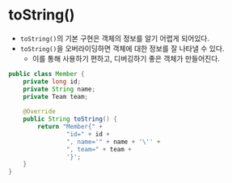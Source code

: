 # toString()

- `toString()`의 기본 구현은 객체의 정보를 알기 어렵게 되어있다.
- `toString()`을 오버라이딩하면 객체에 대한 정보를 잘 나타낼 수 있다.
  - 이를 통해 사용하기 편하고, 디버깅하기 좋은 객체가 만들어진다.

```java
public class Member {
    private long id;
    private String name;
    private Team team;
    
    @Override
    public String toString() {
        return "Member{" +
                "id=" + id +
                ", name='" + name + '\'' +
                ", team=" + team +
                '}';
    }
}
```
